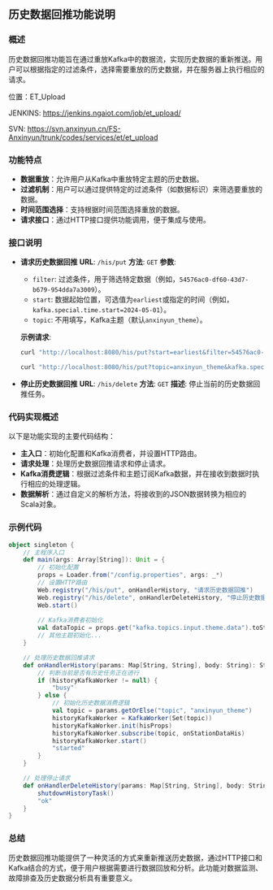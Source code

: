 ## 历史数据回推功能说明

### 概述

历史数据回推功能旨在通过重放Kafka中的数据流，实现历史数据的重新推送。用户可以根据指定的过滤条件，选择需要重放的历史数据，并在服务器上执行相应的请求。

位置：ET_Upload

JENKINS: https://jenkins.ngaiot.com/job/et_upload/

SVN: https://svn.anxinyun.cn/FS-Anxinyun/trunk/codes/services/et/et_upload

### 功能特点

- **数据重放**：允许用户从Kafka中重放特定主题的历史数据。
- **过滤机制**：用户可以通过提供特定的过滤条件（如数据标识）来筛选要重放的数据。
- **时间范围选择**：支持根据时间范围选择重放的数据。
- **请求接口**：通过HTTP接口提供功能调用，便于集成与使用。

### 接口说明

- **请求历史数据回推**
  **URL**: `/his/put`
  **方法**: `GET`
  **参数**:

  - `filter`: 过滤条件，用于筛选特定数据（例如，`54576ac0-df60-43d7-b679-954dda7a3009`）。
  - `start`: 数据起始位置，可选值为`earliest`或指定的时间（例如，`kafka.special.time.start=2024-05-01`）。
  - `topic`:  不用填写，Kafka主题（默认`anxinyun_theme`）。

  **示例请求**:

  ```sh
  curl "http://localhost:8080/his/put?start=earliest&filter=54576ac0-df60-43d7-b679-954dda7a3009"
  ```

  ```bash
  curl "http://localhost:8080/his/put?topic=anxinyun_theme&kafka.special.time.start=2024-05-01&kafka.special.time.end=2024-06-01&filter=54576ac0-df60-43d7-b679-954dda7a3009"
  ```

- **停止历史数据回推**
  **URL**: `/his/delete`
  **方法**: `GET`
  **描述**: 停止当前的历史数据回推任务。



### 代码实现概述

以下是功能实现的主要代码结构：

- **主入口**：初始化配置和Kafka消费者，并设置HTTP路由。
- **请求处理**：处理历史数据回推请求和停止请求。
- **Kafka消费逻辑**：根据过滤条件和主题订阅Kafka数据，并在接收到数据时执行相应的处理逻辑。
- **数据解析**：通过自定义的解析方法，将接收到的JSON数据转换为相应的Scala对象。

### 示例代码

```scala
object singleton {
    // 主程序入口
    def main(args: Array[String]): Unit = {
        // 初始化配置
        props = Loader.from("/config.properties", args: _*)
        // 设置HTTP路由
        Web.registry("/his/put", onHandlerHistory, "请求历史数据回推")
        Web.registry("/his/delete", onHandlerDeleteHistory, "停止历史数据回推")
        Web.start()
        
        // Kafka消费者初始化
        val dataTopic = props.get("kafka.topics.input.theme.data").toString
        // 其他主题初始化...
    }

    // 处理历史数据回推请求
    def onHandlerHistory(params: Map[String, String], body: String): String = {
        // 判断当前是否有历史任务正在进行
        if (historyKafkaWorker != null) {
            "busy"
        } else {
            // 初始化历史数据消费逻辑
            val topic = params.getOrElse("topic", "anxinyun_theme")
            historyKafkaWorker = KafkaWorker(Set(topic))
            historyKafkaWorker.init(hisProps)
            historyKafkaWorker.subscribe(topic, onStationDataHis)
            historyKafkaWorker.start()
            "started"
        }
    }

    // 处理停止请求
    def onHandlerDeleteHistory(params: Map[String, String], body: String): String = {
        shutdownHistoryTask()
        "ok"
    }
}
```

### 总结

历史数据回推功能提供了一种灵活的方式来重新推送历史数据，通过HTTP接口和Kafka结合的方式，便于用户根据需要进行数据回放和分析。此功能对数据监测、故障排查及历史数据分析具有重要意义。